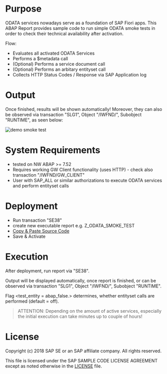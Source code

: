 # Purpose

ODATA services nowadays serve as a foundation of SAP Fiori apps. This ABAP Report provides sample code to run simple ODATA smoke tests in order to check their technical availability after activation.

Flow:
* Evaluates all activated ODATA Services
* Performs a $metadata call
* (Optional) Performs a service document call
* (Optional) Performs an arbitary entityset call
* Collects HTTP Status Codes / Response via SAP Application log

# Output

Once finished, results will be shown automatically! Moreover, they can also be observed via transaction "SLG1", Object "/IWFND/", Subobject "RUNTIME", as seen below:

![demo smoke test](https://github.com/SAP/abap-odata-smoke-test/blob/master/docs/img/smoke_test.png)

# System Requirements

* tested on NW ABAP >= 7.52
* Requires working GW Client functionality (uses HTTP) - check also transaction "/IWFND/GW_CLIENT"
* User with SAP_ALL or similar authorizations to execute ODATA services and perform entityset calls

# Deployment

* Run transaction "SE38"
* create new executable report e.g. Z_ODATA_SMOKE_TEST
* [Copy & Paste Source Code](https://github.com/SAP/abap-odata-smoke-test/blob/master/src/Z_ODATA_SMOKE_TEST.txt)
* Save & Activate

# Execution

After deployment, run report via "SE38".

Output will be displayed automatically, once report is finished, or can be observed via transaction "SLG1", Object "/IWFND/", Subobject "RUNTIME".

Flag <test_entity = abap_false.> determines, whether entityset calls are performed (default = off).

> ATTENTION: Depending on the amount of active services, especially the initial execution can take minutes up to couple of hours!

# License


Copyright (c) 2018 SAP SE or an SAP affiliate company. All rights reserved.

This file is licensed under the SAP SAMPLE CODE LICENSE AGREEMENT except as noted otherwise in the [LICENSE](https://github.com/SAP/abap-odata-smoke-test/blob/master/LICENSE) file.
